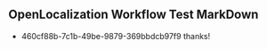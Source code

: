 ## OpenLocalization Workflow Test MarkDown
* 460cf88b-7c1b-49be-9879-369bbdcb97f9 thanks!

<!--HONumber=Jul16_HO4-->


